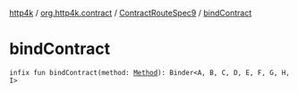 [http4k](../../index.md) / [org.http4k.contract](../index.md) / [ContractRouteSpec9](index.md) / [bindContract](./bind-contract.md)

# bindContract

`infix fun bindContract(method: `[`Method`](../../org.http4k.core/-method/index.md)`): Binder<A, B, C, D, E, F, G, H, I>`